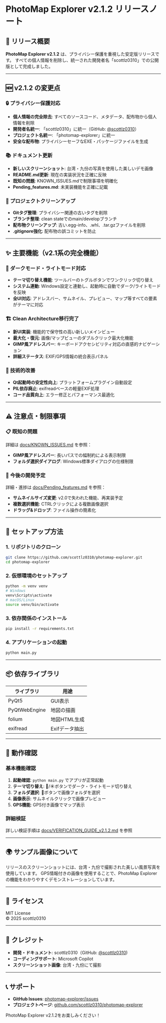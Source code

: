 # PhotoMap Explorer v2.1.2 リリースノート

## 🚀 リリース概要

**PhotoMap Explorer v2.1.2** は、プライバシー保護を重視した安定版リリースです。
すべての個人情報を削除し、統一された開発者名「scottlz0310」での公開版として完成しました。

---

## 🆕 v2.1.2 の変更点

### 🔒 プライバシー保護対応
- **個人情報の完全除去**: すべてのソースコード、メタデータ、配布物から個人情報を削除
- **開発者名統一**: 「scottlz0310」に統一（GitHub: [@scottlz0310](https://github.com/scottlz0310)）
- **プロジェクト名統一**: 「photomap-explorer」に統一
- **安全な配布物**: プライバシーセーフなEXE・パッケージファイルを生成

### 📚 ドキュメント更新
- **新しいスクリーンショット**: 台湾・九份の写真を使用した美しいデモ画像
- **README.md更新**: 現在の実装状況を正確に反映
- **既知の問題**: KNOWN_ISSUES.mdで制限事項を明確化
- **Pending_features.md**: 未実装機能を正確に記載

### 🧹 プロジェクトクリーンアップ
- **Gitタグ整理**: プライバシー関連の古いタグを削除
- **ブランチ整理**: clean stateでのmain/developブランチ
- **配布物クリーンアップ**: 古い.egg-info、.whl、.tar.gzファイルを削除
- **.gitignore強化**: 配布物の誤コミットを防止

---

## ✨ 主要機能（v2.1系の完全機能）

### 🌙 ダークモード・ライトモード対応
- **テーマ切り替え機能**: ツールバーのトグルボタンでワンクリック切り替え
- **システム連動**: Windows設定と連動し、起動時に自動でダーク/ライトモードを反映
- **全UI対応**: アドレスバー、サムネイル、プレビュー、マップ等すべての要素がテーマに対応

### 🏗️ Clean Architecture移行完了
- **新UI実装**: 機能的で保守性の高い新しいメインビュー
- **最大化・復元**: 画像/マップビューのダブルクリック最大化機能
- **GIMP風アドレスバー**: キーボードアクセシビリティ対応の直感的ナビゲーション
- **詳細ステータス**: EXIF/GPS情報の統合表示パネル

### 🔧 技術的改善
- **Qt起動時の安定性向上**: プラットフォームプラグイン自動設定
- **PIL依存廃止**: exifreadベースの軽量EXIF処理
- **コード品質向上**: エラー修正とパフォーマンス最適化

---

## ⚠️ 注意点・制限事項

### 📋 既知の問題
詳細は [docs/KNOWN_ISSUES.md](docs/KNOWN_ISSUES.md) を参照：
- **GIMP風アドレスバー**: 長いパスでの幅制約による表示制限
- **フォルダ選択ダイアログ**: Windows標準ダイアログの仕様制限

### 🔄 今後の開発予定
詳細・進捗は [docs/Pending_features.md](docs/Pending_features.md) を参照：
- **サムネイルサイズ変更**: v2.0で失われた機能、再実装予定
- **複数選択機能**: CTRLクリックによる複数画像選択
- **ドラッグ&ドロップ**: ファイル操作の簡素化

---

## 🚀 セットアップ方法

### 1. リポジトリのクローン
```bash
git clone https://github.com/scottlz0310/photomap-explorer.git
cd photomap-explorer
```

### 2. 仮想環境のセットアップ
```bash
python -m venv venv
# Windows
venv\Scripts\activate
# macOS/Linux
source venv/bin/activate
```

### 3. 依存関係のインストール
```bash
pip install -r requirements.txt
```

### 4. アプリケーションの起動
```bash
python main.py
```

---

## 📦 依存ライブラリ

| ライブラリ   | 用途             |
|--------------|------------------|
| PyQt5        | GUI表示          |
| PyQtWebEngine| 地図の描画       |
| folium       | 地図HTML生成     |
| exifread     | Exifデータ抽出   |

---

## 🎯 動作確認

### 基本機能確認
1. **起動確認**: `python main.py` でアプリが正常起動
2. **テーマ切り替え**: 🌙/☀️ボタンでダーク・ライトモード切り替え
3. **フォルダ選択**: 📁ボタンで画像フォルダを選択
4. **画像表示**: サムネイルクリックで画像プレビュー
5. **GPS機能**: GPS付き画像でマップ表示

### 詳細検証
詳しい検証手順は [docs/VERIFICATION_GUIDE_v2.1.2.md](docs/VERIFICATION_GUIDE_v2.1.2.md) を参照

---

## 🌍 サンプル画像について

リリースのスクリーンショットには、台湾・九份で撮影された美しい風景写真を使用しています。
GPS情報付きの画像を使用することで、PhotoMap Explorerの機能をわかりやすくデモンストレーションしています。

---

## 📄 ライセンス

MIT License  
© 2025 scottlz0310

---

## 🙌 クレジット

- **開発・ドキュメント**: scottlz0310（GitHub: [@scottlz0310](https://github.com/scottlz0310))
- **コーディングサポート**: Microsoft Copilot
- **スクリーンショット画像**: 台湾・九份にて撮影

---

## 📞 サポート

- **GitHub Issues**: [photomap-explorer/issues](https://github.com/scottlz0310/photomap-explorer/issues)
- **プロジェクトページ**: [github.com/scottlz0310/photomap-explorer](https://github.com/scottlz0310/photomap-explorer)

PhotoMap Explorer v2.1.2をお楽しみください！
